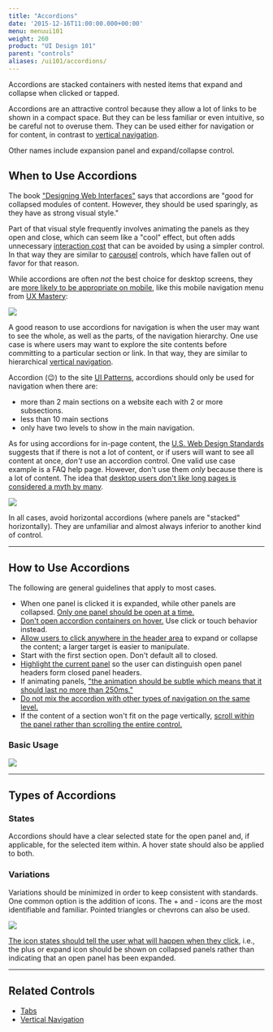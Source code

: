```yaml
---
title: "Accordions"
date: '2015-12-16T11:00:00.000+00:00'
menu: menuui101
weight: 260
product: "UI Design 101"
parent: "controls"
aliases: /ui101/accordions/
---
```


Accordions are stacked containers with nested items that expand and collapse when clicked or tapped.<!--more-->

Accordions are an attractive control because they allow a lot of links to be shown in a compact space. But they can be less familiar or even intuitive, so be careful not to overuse them. They can be used either for navigation or for content, in contrast to [vertical navigation](../verticalnavigation/).

Other names include expansion panel and expand/collapse control.


## When to Use Accordions

The book ["Designing Web Interfaces"](https://www.amazon.com/Designing-Web-Interfaces-Principles-Interactions/dp/0596516258/) says that accordions are "good for collapsed modules of content. However, they should be used sparingly, as they have as strong visual style."

Part of that visual style frequently involves animating the panels as they open and close, which can seem like a "cool" effect, but often adds unnecessary [interaction cost](https://www.nngroup.com/articles/interaction-cost-definition/) that can be avoided by using a simpler control. In that way they are similar to [carousel](http://ui-patterns.com/patterns/Carousel) controls, which have fallen out of favor for that reason.

While accordions are often *not* the best choice for desktop screens, they are [more likely to be appropriate on mobile](https://www.nngroup.com/articles/mobile-accordions/), like this mobile navigation menu from [UX Mastery](https://uxmastery.com/):

![](//media.balsamiq.com/img/support/tutorials/ui101/uxmastery-accordions.png)

A good reason to use accordions for navigation is when the user may want to see the whole, as well as the parts, of the navigation hierarchy. One use case is where users may want to explore the site contents before committing to a particular section or link. In that way, they are similar to hierarchical [vertical navigation](../verticalnavigation/).

Accordion (😉) to the site [UI Patterns](http://ui-patterns.com/patterns/AccordionMenu), accordions should only be used for navigation when there are:

* more than 2 main sections on a website each with 2 or more subsections.
* less than 10 main sections
* only have two levels to show in the main navigation.

As for using accordions for in-page content, the [U.S. Web Design Standards](https://standards.usa.gov/components/accordions/) suggests that if there is not a lot of content, or if users will want to see all content at once, *don't* use an accordion control. One valid use case example is a FAQ help page. However, don't use them *only* because there is a lot of content. The idea that [desktop users don't like long pages is considered a myth by many](https://www.nngroup.com/articles/accordions-complex-content/).

![](//media.balsamiq.com/img/support/tutorials/ui101/uswebdesignstandards-accordions.png)

In all cases, avoid horizontal accordions (where panels are "stacked" horizontally). They are unfamiliar and almost always inferior to another kind of control.


---

## How to Use Accordions

The following are general guidelines that apply to most cases.

* When one panel is clicked it is expanded, while other panels are collapsed. [Only one panel should be open at a time.](http://ui-patterns.com/patterns/AccordionMenu "UI Patterns")
* [Don't open accordion containers on hover.](https://www.amazon.com/Designing-Web-Interfaces-Principles-Interactions/dp/0596516258/ "Designing Web Interfaces") Use click or touch behavior instead. 
* [Allow users to click anywhere in the header area](https://standards.usa.gov/components/accordions/ "U.S. Web Design Standards") to expand or collapse the content; a larger target is easier to manipulate. 
* Start with the first section open. Don't default all to closed.
* [Highlight the current panel](http://www.welie.com/patterns/showPattern.php?patternID=accordion "Welie.com") so the user can distinguish open panel headers form closed panel headers. 
* If animating panels, ["the animation should be subtle which means that it should last no more than 250ms."](http://www.welie.com/patterns/showPattern.php?patternID=accordion "Welie.com")
* [Do not mix the accordion with other types of navigation on the same level.](https://community.kde.org/KDE_Visual_Design_Group/HIG/Accordion "KDE Human Interface Guidelines")
* If the content of a section won't fit on the page vertically, [scroll within the panel rather than scrolling the entire control.](https://community.kde.org/KDE_Visual_Design_Group/HIG/Accordion "KDE Human Interface Guidelines")

### Basic Usage

![](//media.balsamiq.com/img/support/tutorials/ui101/accordions.png)

---

## Types of Accordions

### States

Accordions should have a clear selected state for the open panel and, if applicable, for the selected item within. A hover state should also be applied to both.


### Variations

Variations should be minimized in order to keep consistent with standards. One common option is the addition of icons. The + and - icons are the most identifiable and familiar. Pointed triangles or chevrons can also be used.

![](//media.balsamiq.com/img/support/tutorials/ui101/accordions-variations.png)

[The icon states should tell the user what will happen when they click](https://www.smashingmagazine.com/2017/06/designing-perfect-accordion-checklist/ "Smashing Magazine"), i.e., the plus or expand icon should be shown on collapsed panels rather than indicating that an open panel has been expanded.

---

## Related Controls

* [Tabs](../tabs/)
* [Vertical Navigation](../verticalnavigation/)
